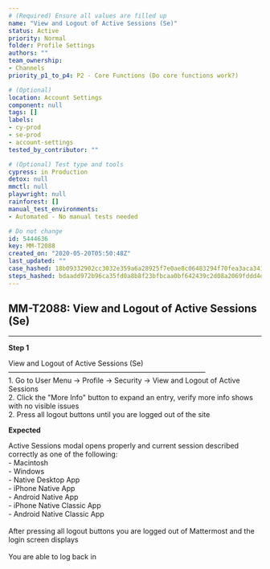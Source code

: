 ```yaml
---
# (Required) Ensure all values are filled up
name: "View and Logout of Active Sessions (Se)"
status: Active
priority: Normal
folder: Profile Settings
authors: ""
team_ownership: 
- Channels
priority_p1_to_p4: P2 - Core Functions (Do core functions work?)

# (Optional)
location: Account Settings
component: null
tags: []
labels: 
- cy-prod
- se-prod
- account-settings
tested_by_contributor: ""

# (Optional) Test type and tools
cypress: in Production
detox: null
mmctl: null
playwright: null
rainforest: []
manual_test_environments:
- Automated - No manual tests needed

# Do not change
id: 5444636
key: MM-T2088
created_on: "2020-05-20T05:50:48Z"
last_updated: ""
case_hashed: 18b09332902cc3032e359a6a28925f7e0ae8c06483294f70fea3aca3415423d41a50d1ff947e19e03ca4f52d1ccef731
steps_hashed: bdaadd972b96ca35fd0a8b8f23bfbcaa0bf642439c2d08a2069fddd4ddf280410d341a481d784e0423b9d2daf2460c2a
---
```


<!-- (Auto-generated) Based on frontmatter's "key" and "name" -->

## MM-T2088: View and Logout of Active Sessions (Se)

---

**Step 1**

View and Logout of Active Sessions (Se)\
————————————————————————————\
1\. Go to User Menu -> Profile -> Security -> View and Logout of Active Sessions\
2\. Click the "More Info" button to expand an entry, verify more info shows with no visible issues\
2\. Press all logout buttons until you are logged out of the site

**Expected**

Active Sessions modal opens properly and current session described correctly as one of the following:\
\- Macintosh\
\- Windows\
\- Native Desktop App\
\- iPhone Native App\
\- Android Native App\
\- iPhone Native Classic App\
\- Android Native Classic App\
\
After pressing all logout buttons you are logged out of Mattermost and the login screen displays\
\
You are able to log back in
